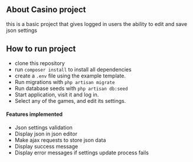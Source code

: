 ## About Casino project

this is a basic project that gives logged in users the ability to edit and save json settings

## How to run project
 - clone this repository
 - run `composer install` to install all dependencies
 - create a `.env` file using the example template.
 - Run migrations with `php artisan migrate`
 - Run database seeds with `php artisan db:seed`
 - Start application, visit it and log in. 
 - Select any of the games, and edit its settings.

#### Features implemented
 - Json settings validation
 - Display json in json editor
 - Make ajax requests to store json data
 - Display success message
 - Display error messages if settings update process fails
